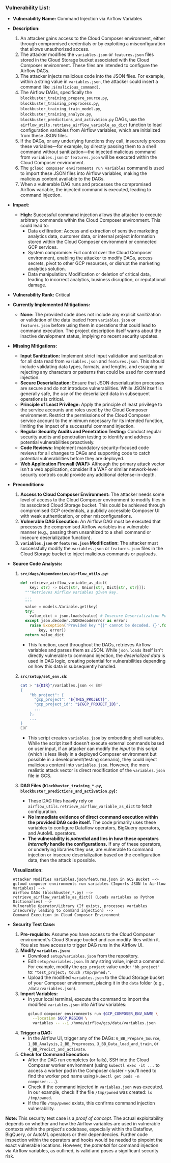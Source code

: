 ### Vulnerability List:

- **Vulnerability Name:** Command Injection via Airflow Variables

- **Description:**
    1. An attacker gains access to the Cloud Composer environment, either through compromised credentials or by exploiting a misconfiguration that allows unauthorized access.
    2. The attacker modifies the `variables.json` or `features.json` files stored in the Cloud Storage bucket associated with the Cloud Composer environment. These files are intended to configure the Airflow DAGs.
    3. The attacker injects malicious code into the JSON files. For example, within a string value in `variables.json`, the attacker could insert a command like `;$(malicious_command)`.
    4. The Airflow DAGs, specifically the `blockbuster_training_prepare_source.py`, `blockbuster_training_preprocess.py`, `blockbuster_training_train_model.py`, `blockbuster_training_analyze.py`, `blockbuster_predictions_and_activation.py` DAGs, use the `airflow_utils.retrieve_airflow_variable_as_dict` function to load configuration variables from Airflow variables, which are initialized from these JSON files.
    5. If the DAGs, or any underlying functions they call, insecurely process these variables—for example, by directly passing them to a shell command without sanitization—the injected malicious command from `variables.json` or `features.json` will be executed within the Cloud Composer environment.
    6. The `gcloud composer environments run variables` command is used to import these JSON files into Airflow variables, making the malicious content available to the DAGs.
    7. When a vulnerable DAG runs and processes the compromised Airflow variable, the injected command is executed, leading to command injection.

- **Impact:**
    - **High:** Successful command injection allows the attacker to execute arbitrary commands within the Cloud Composer environment. This could lead to:
        - Data exfiltration: Access and extraction of sensitive marketing analytics data, customer data, or internal project information stored within the Cloud Composer environment or connected GCP services.
        - System compromise: Full control over the Cloud Composer environment, enabling the attacker to modify DAGs, access secrets, pivot to other GCP resources, or disrupt the marketing analytics solution.
        - Data manipulation: Modification or deletion of critical data, leading to incorrect analytics, business disruption, or reputational damage.

- **Vulnerability Rank:** Critical

- **Currently Implemented Mitigations:**
    - **None:** The provided code does not include any explicit sanitization or validation of the data loaded from `variables.json` or `features.json` before using them in operations that could lead to command execution. The project description itself warns about the inactive development status, implying no recent security updates.

- **Missing Mitigations:**
    - **Input Sanitization:** Implement strict input validation and sanitization for all data read from `variables.json` and `features.json`. This should include validating data types, formats, and lengths, and escaping or rejecting any characters or patterns that could be used for command injection.
    - **Secure Deserialization:** Ensure that JSON deserialization processes are secure and do not introduce vulnerabilities. While JSON itself is generally safe, the *use* of the deserialized data in subsequent operations is critical.
    - **Principle of Least Privilege:**  Apply the principle of least privilege to the service accounts and roles used by the Cloud Composer environment. Restrict the permissions of the Cloud Composer service account to the minimum necessary for its intended function, limiting the impact of a successful command injection.
    - **Regular Security Audits and Penetration Testing:** Conduct regular security audits and penetration testing to identify and address potential vulnerabilities proactively.
    - **Code Reviews:** Implement mandatory security-focused code reviews for all changes to DAGs and supporting code to catch potential vulnerabilities before they are deployed.
    - **Web Application Firewall (WAF):** Although the primary attack vector isn't a web application, consider if a WAF or similar network-level security controls could provide any additional defense-in-depth.

- **Preconditions:**
    1. **Access to Cloud Composer Environment:** The attacker needs some level of access to the Cloud Composer environment to modify files in its associated Cloud Storage bucket. This could be achieved through compromised GCP credentials, a publicly accessible Composer UI with weak authentication, or other misconfigurations.
    2. **Vulnerable DAG Execution:** An Airflow DAG must be executed that processes the compromised Airflow variables in a vulnerable manner (e.g., passing them unsanitized to a shell command or insecure deserialization function).
    3. **`variables.json` or `features.json` Modification:** The attacker must successfully modify the `variables.json` or `features.json` files in the Cloud Storage bucket to inject malicious commands or payloads.

- **Source Code Analysis:**
    1. **`src/dags/dependencies/airflow_utils.py`:**
        ```python
        def retrieve_airflow_variable_as_dict(
            key: str) -> Dict[str, Union[str, Dict[str, str]]]:
          """Retrieves Airflow variables given key.
          ...
          """
          value = models.Variable.get(key)
          try:
            value_dict = json.loads(value) # Insecure Deserialization Point - Potentially vulnerable if JSON contains malicious code for execution later.
          except json.decoder.JSONDecodeError as error:
            raise Exception('Provided key "{}" cannot be decoded. {}'.format(
                key, error))
          return value_dict
        ```
        - This function, used throughout the DAGs, retrieves Airflow variables and parses them as JSON. While `json.loads` itself isn't directly vulnerable to command injection, the *deserialized data* is used in DAG logic, creating potential for vulnerabilities depending on how this data is subsequently handled.

    2. **`src/setup/set_env.sh`:**
        ```bash
        cat > "${DIR}"/variables.json << EOF
        {
            "bb_project": {
              "gcp_project": "${THIS_PROJECT}",
              "gcp_project_id": "${GCP_PROJECT_ID}",
              ...
            },
            ...
        }
        EOF
        ```
        - This script creates `variables.json` by embedding shell variables. While the script itself doesn't execute external commands based on user input, if an attacker can modify the *input* to this script (which is less likely in a deployed Composer environment but possible in a development/testing scenario), they could inject malicious content into `variables.json`. However, the more realistic attack vector is direct modification of the `variables.json` file in GCS.

    3. **DAG Files (`blockbuster_training_*.py`, `blockbuster_predictions_and_activation.py`):**
        - These DAG files heavily rely on `airflow_utils.retrieve_airflow_variable_as_dict` to fetch configuration.
        - **No immediate evidence of direct command execution within the provided DAG code itself.** The code primarily uses these variables to configure Dataflow operators, BigQuery operators, and AutoML operators.
        - **The vulnerability is *potential* and lies in how these operators *internally* handle the configurations.** If any of these operators, or underlying libraries they use, are vulnerable to command injection or insecure deserialization based on the configuration data, then the attack is possible.

    **Visualization:**

    ```
    Attacker Modifies variables.json/features.json in GCS Bucket -->
    gcloud composer environments run variables (Imports JSON to Airflow Variables) -->
    Airflow DAGs (blockbuster_*.py) -->
    retrieve_airflow_variable_as_dict() (Loads variables as Python Dictionaries) -->
    Vulnerable Operator/Library (If exists, processes variables insecurely leading to command injection) -->
    Command Execution in Cloud Composer Environment
    ```

- **Security Test Case:**
    1. **Pre-requisite:** Assume you have access to the Cloud Composer environment's Cloud Storage bucket and can modify files within it. You also have access to trigger DAG runs in the Airflow UI.
    2. **Modify `variables.json`:**
        - Download `setup/variables.json` from the repository.
        - Edit `setup/variables.json`. In any string value, inject a command. For example, modify the `gcp_project` value under `"bb_project"` to: `"test_project; touch /tmp/pwned;"`.
        - Upload the modified `variables.json` to the Cloud Storage bucket of your Composer environment, placing it in the `data` folder (e.g., `/data/variables.json`).
    3. **Import Variables:**
        - In your local terminal, execute the command to import the modified `variables.json` into Airflow variables:
          ```bash
          gcloud composer environments run $GCP_COMPOSER_ENV_NAME \
            --location $GCP_REGION \
            variables -- --i /home/airflow/gcs/data/variables.json
          ```
    4. **Trigger a DAG:**
        - In the Airflow UI, trigger any of the DAGs: `0_BB_Prepare_Source`, `1_BB_Analysis`, `2_BB_Preprocess`, `3_BB_Data_load_and_train`, or `4_BB_Predict_and_activate`.
    5. **Check for Command Execution:**
        - After the DAG run completes (or fails), SSH into the Cloud Composer worker environment (using `kubectl exec -it ...` to access a worker pod in the Composer cluster - you'll need to find the worker pod name using `kubectl get pods -n composer-...`).
        - Check if the command injected in `variables.json` was executed. In our example, check if the file `/tmp/pwned` was created: `ls /tmp/pwned`.
        - If the file `/tmp/pwned` exists, this confirms command injection vulnerability.

**Note:** This security test case is a *proof of concept*. The actual exploitability depends on whether and how the Airflow variables are used in vulnerable contexts within the project's codebase, especially within the Dataflow, BigQuery, or AutoML operators or their dependencies. Further code inspection within the operators and hooks would be needed to pinpoint the exact vulnerable locations. However, the *potential* for command injection via Airflow variables, as outlined, is valid and poses a significant security risk.